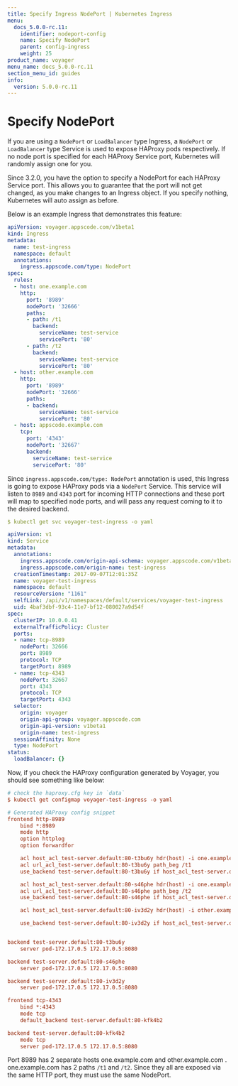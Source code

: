 ```yaml
---
title: Specify Ingress NodePort | Kubernetes Ingress
menu:
  docs_5.0.0-rc.11:
    identifier: nodeport-config
    name: Specify NodePort
    parent: config-ingress
    weight: 25
product_name: voyager
menu_name: docs_5.0.0-rc.11
section_menu_id: guides
info:
  version: 5.0.0-rc.11
---
```


# Specify NodePort

If you are using a `NodePort` or `LoadBalancer` type Ingress, a `NodePort` or `LoadBalancer` type Service is used to expose HAProxy pods respectively. If no node port is specified for each HAProxy Service port, Kubernetes will randomly assign one for you.

Since 3.2.0, you have the option to specify a NodePort for each HAProxy Service port. This allows you to guarantee that the port will not get changed, as you make changes to an Ingress object. If you specify nothing, Kubernetes will auto assign as before.

Below is an example Ingress that demonstrates this feature:

```yaml
apiVersion: voyager.appscode.com/v1beta1
kind: Ingress
metadata:
  name: test-ingress
  namespace: default
  annotations:
    ingress.appscode.com/type: NodePort
spec:
  rules:
  - host: one.example.com
    http:
      port: '8989'
      nodePort: '32666'
      paths:
      - path: /t1
        backend:
          serviceName: test-service
          servicePort: '80'
      - path: /t2
        backend:
          serviceName: test-service
          servicePort: '80'
  - host: other.example.com
    http:
      port: '8989'
      nodePort: '32666'
      paths:
      - backend:
          serviceName: test-service
          servicePort: '80'
  - host: appscode.example.com
    tcp:
      port: '4343'
      nodePort: '32667'
      backend:
        serviceName: test-service
        servicePort: '80'
```

Since `ingress.appscode.com/type: NodePort` annotation is used, this Ingress is going to expose HAProxy pods via a `NodePort` Service. This service will listen to `8989` and `4343` port for incoming HTTP connections and these port will map to specified node ports, and will pass any request coming to it to the desired backend.

```yaml
$ kubectl get svc voyager-test-ingress -o yaml

apiVersion: v1
kind: Service
metadata:
  annotations:
    ingress.appscode.com/origin-api-schema: voyager.appscode.com/v1beta1
    ingress.appscode.com/origin-name: test-ingress
  creationTimestamp: 2017-09-07T12:01:35Z
  name: voyager-test-ingress
  namespace: default
  resourceVersion: "1161"
  selfLink: /api/v1/namespaces/default/services/voyager-test-ingress
  uid: 4baf3dbf-93c4-11e7-bf12-080027a9d54f
spec:
  clusterIP: 10.0.0.41
  externalTrafficPolicy: Cluster
  ports:
  - name: tcp-8989
    nodePort: 32666
    port: 8989
    protocol: TCP
    targetPort: 8989
  - name: tcp-4343
    nodePort: 32667
    port: 4343
    protocol: TCP
    targetPort: 4343
  selector:
    origin: voyager
    origin-api-group: voyager.appscode.com
    origin-api-version: v1beta1
    origin-name: test-ingress
  sessionAffinity: None
  type: NodePort
status:
  loadBalancer: {}
```

Now, if you check the HAProxy configuration generated by Voyager, you should see something like below:

```ini
# check the haproxy.cfg key in `data`
$ kubectl get configmap voyager-test-ingress -o yaml

# Generated HAProxy config snippet
frontend http-8989
	bind *:8989
	mode http
	option httplog
	option forwardfor

	acl host_acl_test-server.default:80-t3bu6y hdr(host) -i one.example.com:32666
	acl url_acl_test-server.default:80-t3bu6y path_beg /t1
	use_backend test-server.default:80-t3bu6y if host_acl_test-server.default:80-t3bu6y url_acl_test-server.default:80-t3bu6y

	acl host_acl_test-server.default:80-s46phe hdr(host) -i one.example.com:32666
	acl url_acl_test-server.default:80-s46phe path_beg /t2
	use_backend test-server.default:80-s46phe if host_acl_test-server.default:80-s46phe url_acl_test-server.default:80-s46phe

	acl host_acl_test-server.default:80-iv3d2y hdr(host) -i other.example.com:32666

	use_backend test-server.default:80-iv3d2y if host_acl_test-server.default:80-iv3d2y


backend test-server.default:80-t3bu6y
	server pod-172.17.0.5 172.17.0.5:8080

backend test-server.default:80-s46phe
	server pod-172.17.0.5 172.17.0.5:8080

backend test-server.default:80-iv3d2y
	server pod-172.17.0.5 172.17.0.5:8080

frontend tcp-4343
	bind *:4343
	mode tcp
	default_backend test-server.default:80-kfk4b2

backend test-server.default:80-kfk4b2
	mode tcp
	server pod-172.17.0.5 172.17.0.5:8080
```

Port 8989 has 2 separate hosts one.example.com and other.example.com . one.example.com has 2 paths `/t1` and `/t2`. Since they all are exposed via the same HTTP port, they must use the same NodePort.
